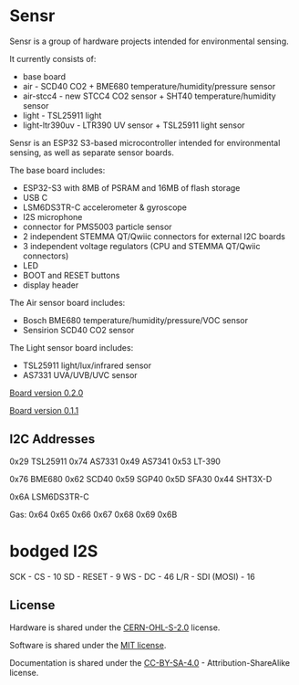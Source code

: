 # Sensr

Sensr is a group of hardware projects intended for environmental
sensing.

It currently consists of:
- base board
- air - SCD40 CO2 + BME680 temperature/humidity/pressure sensor
- air-stcc4 - new STCC4 CO2 sensor + SHT40 temperature/humidity sensor
- light - TSL25911 light
- light-ltr390uv - LTR390 UV sensor + TSL25911 light sensor

Sensr is an ESP32 S3-based microcontroller intended for environmental sensing, as well as separate sensor boards.

The base board includes:
- ESP32-S3 with 8MB of PSRAM and 16MB of flash storage
- USB C
- LSM6DS3TR-C  accelerometer & gyroscope
- I2S microphone
- connector for PMS5003 particle sensor
- 2 independent STEMMA QT/Qwiic connectors for external I2C boards
- 3 independent voltage regulators (CPU and STEMMA QT/Qwiic connectors)
- LED
- BOOT and RESET buttons
- display header

The Air sensor board includes:
- Bosch BME680 temperature/humidity/pressure/VOC sensor
- Sensirion SCD40 CO2 sensor

The Light sensor board includes:
- TSL25911 light/lux/infrared sensor
- AS7331 UVA/UVB/UVC sensor

[Board version 0.2.0](docs/base-0.2.0.md) 

[Board version 0.1.1](docs/base-0.1.1.md) 


## I2C Addresses

0x29 TSL25911
0x74 AS7331
0x49 AS7341
0x53 LT-390 

0x76 BME680
0x62 SCD40
0x59 SGP40
0x5D SFA30
0x44 SHT3X-D

0x6A LSM6DS3TR-C 

Gas:
0x64
0x65
0x66
0x67
0x68
0x69
0x6B


# bodged I2S
SCK - CS - 10
SD - RESET - 9
WS - DC - 46
L/R - SDI (MOSI) - 16

## License

Hardware is shared under the [CERN-OHL-S-2.0](CERN_OHL_S_v2.txt) license.

Software is shared under the [MIT license](MIT-LICENSE.txt).

Documentation is shared under the [CC-BY-SA-4.0](CC-BY-SA-4.0.txt) - Attribution-ShareAlike license.

